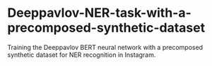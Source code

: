 # Deeppavlov-NER-task-with-a-precomposed-synthetic-dataset
Training the Deeppavlov BERT neural network with a precomposed synthetic dataset for NER recognition in Instagram.
